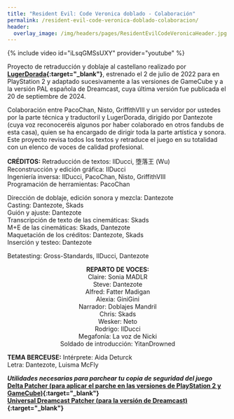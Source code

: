 ```yaml
---
title: "Resident Evil: Code Veronica doblado - Colaboración"
permalink: /resident-evil-code-veronica-doblado-colaboracion/
header:
  overlay_image: /img/headers/pages/ResidentEvilCodeVeronicaHeader.jpg
---
```

{% include video id="iLsqGMSsUXY" provider="youtube" %}

Proyecto de retraducción y doblaje al castellano realizado por **[LugerDorada](https://www.lugerdorada.com.es/){:target="_blank"}**, 
estrenado el 2 de julio de 2022 para en PlayStation 2 y adaptado sucesivamente a las versiones de GameCube y a la versión PAL española de 
Dreamcast, cuya última versión fue publicada el 20 de septiembre de 2024.

Colaboración entre PacoChan, Nisto, GriffithVIII y un servidor por ustedes por la parte técnica y traductoril y LugerDorada, dirigido por Dantezote 
(cuya voz reconoceréis algunos por haber colaborado en otros fandubs de esta casa), quien se ha encargado de dirigir toda la parte artística y sonora. 
Este proyecto revisa todos los textos y retraduce el juego en su totalidad con un elenco de voces de calidad profesional.

**CRÉDITOS:**
Retraducción de textos: IlDucci, 堕落王 (Wu)  
Reconstrucción y edición gráfica: IlDucci  
Ingeniería inversa: IlDucci, PacoChan, Nisto, GriffithVIII  
Programación de herramientas: PacoChan

Dirección de doblaje, edición sonora y mezcla: Dantezote  
Casting: Dantezote, Skads  
Guión y ajuste: Dantezote  
Transcripción de texto de las cinemáticas: Skads  
M+E de las cinemáticas: Skads, Dantezote  
Maquetación de los créditos: Dantezote, Skads  
Inserción y testeo: Dantezote

Betatesting: Gross-Standards, IlDucci, Dantezote

<center>
<b>REPARTO DE VOCES:</b><br>
Claire: Sonia MADLR<br>
Steve: Dantezote<br>
Alfred: Fatter Madigan<br>
Alexia: GiniGini<br>
Narrador: Doblajes Mandril<br>
Chris: Skads<br>
Wesker: Neto<br>
Rodrigo: IlDucci<br>
Megafonía: La voz de Nicki<br>
Soldado de introducción: YitanDrowned<br>

</center>

**TEMA BERCEUSE:**
Intérprete: Aida Deturck  
Letra: Dantezote, Luisma McFly

_**Utilidades necesarias para parchear tu copia de seguridad del juego**_  
**[Delta Patcher (para aplicar el parche en las versiones de PlayStation 2 y GameCube)](https://github.com/marco-calautti/DeltaPatcher/releases){:target="_blank"}**  
**[Universal Dreamcast Patcher (para la versión de Dreamcast)](https://github.com/DerekPascarella/UniversalDreamcastPatcher){:target="_blank"}**  
